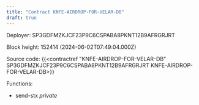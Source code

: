 ```yaml
---
title: "Contract KNFE-AIRDROP-FOR-VELAR-DB"
draft: true
---
```

Deployer: SP3GDFMZKJCF23P9C6CSPABA8PKNT12B9AFRGRJRT


 



Block height: 152414 (2024-06-02T07:49:04.000Z)

Source code: {{<contractref "KNFE-AIRDROP-FOR-VELAR-DB" SP3GDFMZKJCF23P9C6CSPABA8PKNT12B9AFRGRJRT KNFE-AIRDROP-FOR-VELAR-DB>}}

Functions:

* send-stx _private_
